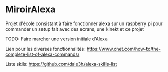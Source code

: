 # MiroirAlexa
Projet d'école consistant à faire fonctionner alexa sur un raspberry pi pour commander un setup fait avec des ecrans, une kinekt et ce projet

TODO: Faire marcher une version initiale d'Alexa

Lien pour les diverses fonctionnalités:
https://www.cnet.com/how-to/the-complete-list-of-alexa-commands/

Liste skils: https://github.com/dale3h/alexa-skills-list
